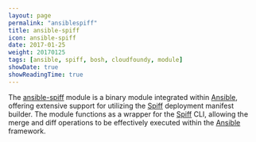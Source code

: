 ```yaml
---
layout: page
permalink: "ansiblespiff"
title: ansible-spiff
icon: ansible-spiff
date: 2017-01-25
weight: 20170125
tags: [ansible, spiff, bosh, cloudfoundy, module]
showDate: true
showReadingTime: true
---
```

The [ansible-spiff](https://github.com/ipolyzos/ansible-spiff/releases) module is a binary module integrated within [Ansible](https://github.com/ansible/ansible), offering extensive support for utilizing the [Spiff](https://github.com/cloudfoundry-incubator/spiff) deployment manifest builder. The module functions as a wrapper for the [Spiff](https://github.com/cloudfoundry-incubator/spiff) CLI, allowing the merge and diff operations to be effectively executed within the [Ansible](https://github.com/ansible/ansible) framework.